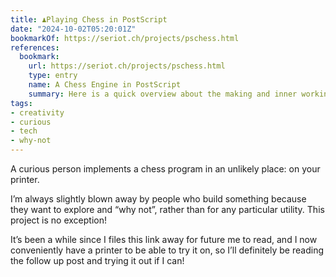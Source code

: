 ```yaml
---
title: ♟️Playing Chess in PostScript
date: "2024-10-02T05:20:01Z"
bookmarkOf: https://seriot.ch/projects/pschess.html
references:
  bookmark:
    url: https://seriot.ch/projects/pschess.html
    type: entry
    name: A Chess Engine in PostScript
    summary: Here is a quick overview about the making and inner working of PSChess.
tags:
- creativity
- curious
- tech
- why-not
---
```

A curious person implements a chess program in an unlikely place: on your printer.

I’m always slightly blown away by people who build something because they want to explore and “why not”, rather than for any particular utility. This project is no exception!

It’s been a while since I files this link away for future me to read, and I now conveniently have a printer to be able to try it on, so I’ll definitely be reading the follow up post and trying it out if I can!
